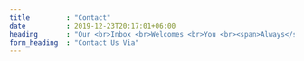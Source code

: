 ```yaml
---
title         : "Contact"
date          : 2019-12-23T20:17:01+06:00
heading       : "Our <br>Inbox <br>Welcomes <br>You <br><span>Always</span>"
form_heading  : "Contact Us Via"
---
```


